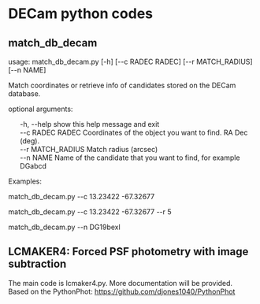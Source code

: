 # DECam python codes

## match_db_decam 

usage: match_db_decam.py [-h] [--c RADEC RADEC] [--r MATCH_RADIUS] [--n NAME] <br>

Match coordinates or retrieve info of candidates stored on the DECam database. <br>

optional arguments:
<ul>
   -h, --help        show this help message and exit <br>
   --c RADEC RADEC   Coordinates of the object you want to find. RA Dec (deg). <br>                    
   --r MATCH_RADIUS  Match radius (arcsec) <br>
   --n NAME          Name of the candidate that you want to find, for example DGabcd <br>
</ul>

  
<p> Examples: </p> 
    <p> match_db_decam.py --c 13.23422 -67.32677 </p>
    <p> match_db_decam.py --c 13.23422 -67.32677 --r 5 </p>
    <p> match_db_decam.py --n DG19bexl </p>


## LCMAKER4: Forced PSF photometry with image subtraction
The main code is lcmaker4.py.  More documentation will be provided. <br>
Based on the PythonPhot: https://github.com/djones1040/PythonPhot 



